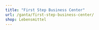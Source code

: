 ```yaml
---
title: "First Step Business Center"
url: /ganta/first-step-business-center/
shop: Lebensmittel
---
```

